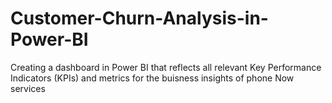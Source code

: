 # Customer-Churn-Analysis-in-Power-BI
Creating a dashboard in Power BI that reflects all relevant Key Performance Indicators (KPIs) and metrics for the buisness insights of phone Now services
